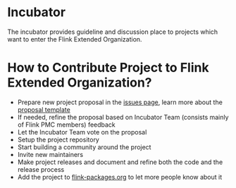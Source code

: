 # Incubator
The incubator provides guideline and discussion place to projects which want to enter the Flink Extended Organization.

# How to Contribute Project to Flink Extended Organization? 

- Prepare new project proposal in the [issues page](https://github.com/flink-extended/incubator/issues), learn more about the [proposal template](https://github.com/flink-extended/incubator/issues/1)
- If needed, refine the proposal based on Incubator Team (consists mainly of Flink PMC members) feedback
- Let the Incubator Team vote on the proposal
- Setup the project repository
- Start building a community around the project
- Invite new maintainers
- Make project releases and document and refine both the code and the release process
- Add the project to [flink-packages.org](flink-packages.org) to let more people know about it


